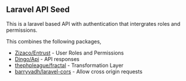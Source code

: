 ## Laravel API Seed

This is a laravel based API with authentication that intergrates roles and permissions.

This combines the following packages,

- [Zizaco/Entrust](https://github.com/Zizaco/entrust) - User Roles and Permissions
- [Dingo/Api](https://github.com/dingo/api) - API responses
- [thephpleague/fractal](https://github.com/thephpleague/fractal) - Transformation Layer
- [barryvadh/laravel-cors](https://github.com/barryvdh/laravel-cors) - Allow cross origin requests
